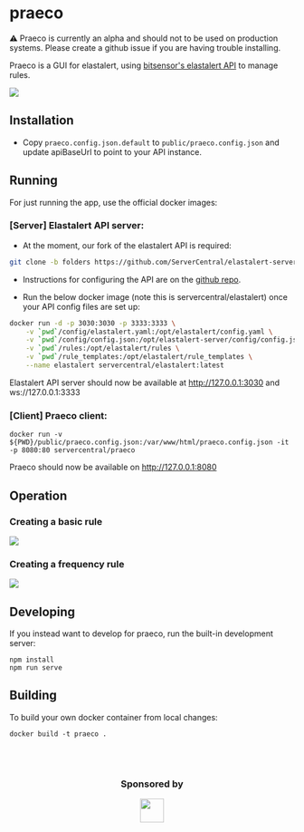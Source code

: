 # praeco

⚠️ Praeco is currently an alpha and should not to be used on production systems. Please create a github issue if you are having trouble installing.

Praeco is a GUI for elastalert, using [bitsensor's elastalert API](https://github.com/bitsensor/elastalert) to manage rules.

![](https://user-images.githubusercontent.com/611996/46428598-0575b280-c70a-11e8-8ba2-bdcd9932380b.png)

## Installation

- Copy `praeco.config.json.default` to `public/praeco.config.json` and update apiBaseUrl to point to your API instance.

## Running

For just running the app, use the official docker images:

### [Server] Elastalert API server:

- At the moment, our fork of the elastalert API is required:

```bash
git clone -b folders https://github.com/ServerCentral/elastalert-server.git && cd elastalert-server
```

- Instructions for configuring the API are on the [github repo](https://github.com/servercentral/elastalert-server/tree/folders).

- Run the below docker image (note this is servercentral/elastalert) once your API config files are set up:

```bash
docker run -d -p 3030:3030 -p 3333:3333 \
    -v `pwd`/config/elastalert.yaml:/opt/elastalert/config.yaml \
    -v `pwd`/config/config.json:/opt/elastalert-server/config/config.json \
    -v `pwd`/rules:/opt/elastalert/rules \
    -v `pwd`/rule_templates:/opt/elastalert/rule_templates \
    --name elastalert servercentral/elastalert:latest
```

Elastalert API server should now be available at http://127.0.0.1:3030 and ws://127.0.0.1:3333

### [Client] Praeco client:

```
docker run -v ${PWD}/public/praeco.config.json:/var/www/html/praeco.config.json -it -p 8080:80 servercentral/praeco
```

Praeco should now be available on http://127.0.0.1:8080

## Operation

### Creating a basic rule

[![](https://img.youtube.com/vi/jn_adWuffRo/0.jpg)](http://www.youtube.com/watch?v=jn_adWuffRo)

### Creating a frequency rule

[![](https://img.youtube.com/vi/yC631wtA3ic/0.jpg)](http://www.youtube.com/watch?v=yC631wtA3ic)

## Developing

If you instead want to develop for praeco, run the built-in development server:

```
npm install
npm run serve
```

## Building

To build your own docker container from local changes:

```
docker build -t praeco .
```

<br><br>

<h3 align="center">Sponsored by</h3>
<p align="center">
  <a href="https://www.servercentral.com" target="_blank">
    <img src="https://user-images.githubusercontent.com/611996/46423453-2a632900-c6fc-11e8-9332-01ad945089b8.png" height="42" width="auto" />
  </a>
</p>
